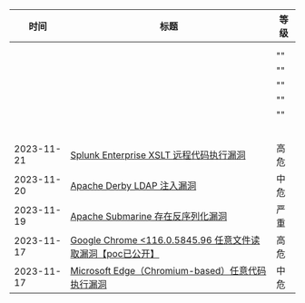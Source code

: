| 时间  | 标题  | 等级                           |
| --- | --- | ---------------------------- |
|     |     |                              |
|     |     |                              |
|     |     | ""                           |
|     |     | ""                           |
|     |     | ""                           |
|     |     | ""                           |
|     |     | ""                           |
|     |     |                              |
|     |     |                              |
|     |     |  |
|     |     |                              |
|     |     |                              |
| 2023-11-21 | [Splunk Enterprise XSLT 远程代码执行漏洞](https://www.oscs1024.com/hd/MPS-1j9c-4oyt) | 高危  |
| 2023-11-20 | [Apache Derby LDAP 注入漏洞](https://www.oscs1024.com/hd/MPS-2022-65764) | 中危  |
| 2023-11-19 | [Apache Submarine 存在反序列化漏洞](https://www.oscs1024.com/hd/MPS-qp4a-wcgl) | 严重  |
| 2023-11-17 | [Google Chrome <116.0.5845.96 任意文件读取漏洞【poc已公开】](https://www.oscs1024.com/hd/MPS-cv7p-l1wh) | 高危  |
| 2023-11-17 | [Microsoft Edge（Chromium-based）任意代码执行漏洞](https://www.oscs1024.com/hd/MPS-3bdv-qu0y) | 中危  |
